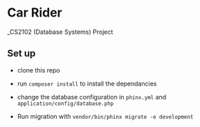 # Car Rider

_CS2102 (Database Systems) Project

## Set up

- clone this repo

- run `composer install` to install the dependancies

- change the database configuration in `phinx.yml` and `application/config/database.php`

- Run migration with `vendor/bin/phinx migrate -e development`